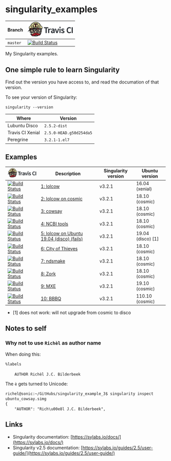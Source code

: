 # singularity_examples

Branch|[![Travis CI logo](pics/TravisCI.png)](https://travis-ci.org)
---|---
`master`|[![Build Status](https://travis-ci.org/richelbilderbeek/singularity.svg?branch=master)](https://travis-ci.org/richelbilderbeek/singularity)

My Singularity examples.

## One simple rule to learn Singularity

Find out the version you have access to, and read the
documation of that version.

To see your version of Singularity:

```
singularity --version
```

Where            |Version
-----------------|-----------------------
Lubuntu Disco    |`2.5.2-dist`
Travis CI Xenial |`2.5.0-HEAD.g50d254da5`
Peregrine        |`3.2.1-1.el7`

## Examples

[![Travis CI logo](pics/TravisCI.png)](https://travis-ci.org)|Description|Singularity version|Ubuntu version
-------|-----------------------------------------------------|---|---
[![Build Status](https://travis-ci.org/richelbilderbeek/singularity_example_1.svg?branch=master)](https://travis-ci.org/richelbilderbeek/singularity_example_1) | [1: lolcow](https://github.com/richelbilderbeek/singularity_example_1)|v3.2.1|16.04 (xenial)
[![Build Status](https://travis-ci.org/richelbilderbeek/singularity_example_2.svg?branch=master)](https://travis-ci.org/richelbilderbeek/singularity_example_2) | [2: lolcow on cosmic](https://github.com/richelbilderbeek/singularity_example_2)|v3.2.1|18.10 (cosmic)
[![Build Status](https://travis-ci.org/richelbilderbeek/singularity_example_3.svg?branch=master)](https://travis-ci.org/richelbilderbeek/singularity_example_3) | [3: cowsay](https://github.com/richelbilderbeek/singularity_example_3)|v3.2.1|18.10 (cosmic)
[![Build Status](https://travis-ci.org/richelbilderbeek/singularity_example_4.svg?branch=master)](https://travis-ci.org/richelbilderbeek/singularity_example_4) | [4: NCBI tools](https://github.com/richelbilderbeek/singularity_example_4)|v3.2.1|18.10 (cosmic)
[![Build Status](https://travis-ci.org/richelbilderbeek/singularity_example_5.svg?branch=master)](https://travis-ci.org/richelbilderbeek/singularity_example_5) | [5: lolcow on Ubuntu 19.04 (disco) (fails)](https://github.com/richelbilderbeek/singularity_example_5)|v3.2.1|19.04 (disco) [1]
[![Build Status](https://travis-ci.org/richelbilderbeek/singularity_example_6.svg?branch=master)](https://travis-ci.org/richelbilderbeek/singularity_example_6) | [6: City of Thieves](https://github.com/richelbilderbeek/singularity_example_6)|v3.2.1|18.10 (cosmic)
[![Build Status](https://travis-ci.org/richelbilderbeek/singularity_example_7.svg?branch=master)](https://travis-ci.org/richelbilderbeek/singularity_example_7) | [7: ndsmake](https://github.com/richelbilderbeek/singularity_example_7)|v3.2.1|18.10 (cosmic)
[![Build Status](https://travis-ci.org/richelbilderbeek/singularity_example_8.svg?branch=master)](https://travis-ci.org/richelbilderbeek/singularity_example_8) | [8: Zork](https://github.com/richelbilderbeek/singularity_example_8)|v3.2.1|18.10 (cosmic)
[![Build Status](https://travis-ci.org/richelbilderbeek/singularity_example_9.svg?branch=master)](https://travis-ci.org/richelbilderbeek/singularity_example_9) | [9: MXE](https://github.com/richelbilderbeek/singularity_example_9)|v3.2.1|19.10 (cosmic)
[![Build Status](https://travis-ci.org/richelbilderbeek/singularity_example_10.svg?branch=master)](https://travis-ci.org/richelbilderbeek/singularity_example_10) | [10: BBBQ](https://github.com/richelbilderbeek/singularity_example_10)|v3.2.1|110.10 (cosmic)

 * [1] does not work: will not upgrade from cosmic to disco

## Notes to self

### Why not to use `Richèl` as author name

When doing this:

```
%labels

    AUTHOR Richèl J.C. Bilderbeek
```

The `è` gets turned to Unicode:

```
richel@sonic:~/GitHubs/singularity_example_3$ singularity inspect ubuntu_cowsay.simg 
{
    "AUTHOR": "Rich\u00e8l J.C. Bilderbeek",
```

## Links

 * Singularity documentation: [https://sylabs.io/docs/](https://sylabs.io/docs/)
 * Singularity v2.5 documentation: [https://sylabs.io/guides/2.5/user-guide/](https://sylabs.io/guides/2.5/user-guide/)
